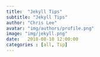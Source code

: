 ```yaml
---
title:  "Jekyll Tips"
subtitle: "Jekyll Tips"
author: "Chris Lee"
avatar: "img/authors/profile.png"
image: "img/jekyll.png"
date:   2018-08-10 12:00:00
categories : [all, Tip]
---
```


